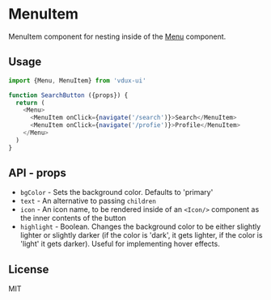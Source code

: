 # MenuItem

MenuItem component for nesting inside of the [Menu](https://github.com/vdux-components/ui/tree/master/docs/Menu.md) component.

## Usage

```javascript
import {Menu, MenuItem} from 'vdux-ui'

function SearchButton ({props}) {
  return (
    <Menu>
      <MenuItem onClick={navigate('/search')}>Search</MenuItem>
      <MenuItem onClick={navigate('/profie')}>Profile</MenuItem>
    </Menu>
  )
}
```

## API - props

  * `bgColor` - Sets the background color. Defaults to 'primary'
  * `text` - An alternative to passing `children`
  * `icon` - An icon name, to be rendered inside of an `<Icon/>` component as the inner contents of the button
  * `highlight` - Boolean. Changes the background color to be either slightly lighter or slightly darker (if the color is 'dark', it gets lighter, if the color is 'light' it gets darker). Useful for implementing hover effects.

## License

MIT
